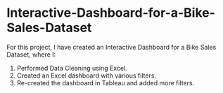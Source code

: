 # Interactive-Dashboard-for-a-Bike-Sales-Dataset

For this project, I have created an Interactive Dashboard for a Bike Sales Dataset, where I:
1) Performed Data Cleaning using Excel.
2) Created an Excel dashboard with various filters.
3) Re-created the dashboard in Tableau and added more filters.
